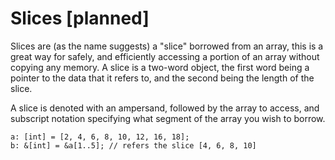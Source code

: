 # Slices [planned]

Slices are (as the name suggests) a "slice" borrowed from an array, this is a
great way for safely, and efficiently accessing a portion of an array without
copying any memory. A slice is a two-word object, the first word being a
pointer to the data that it refers to, and the second being the length of
the slice.

A slice is denoted with an ampersand, followed by the array to access, and
subscript notation specifying what segment of the array you wish to borrow.

    a: [int] = [2, 4, 6, 8, 10, 12, 16, 18];
    b: &[int] = &a[1..5]; // refers the slice [4, 6, 8, 10]
